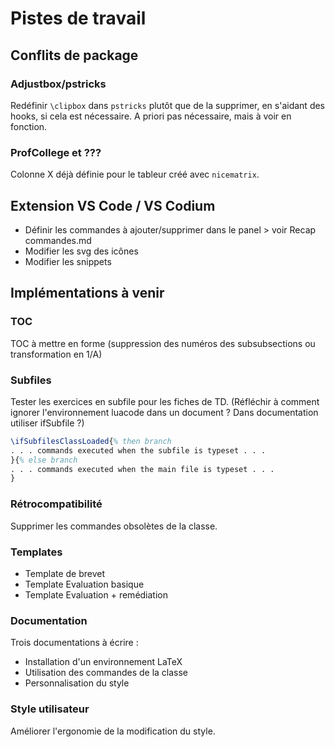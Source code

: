 # Pistes de travail

## Conflits de package

### Adjustbox/pstricks

Redéfinir ```\clipbox``` dans ```pstricks``` plutôt que de la supprimer, en s'aidant des hooks, si cela est nécessaire. A priori pas nécessaire, mais à voir en fonction.

### ProfCollege et ???

Colonne X déjà définie pour le tableur créé avec ```nicematrix```.

## Extension VS Code / VS Codium

- Définir les commandes à ajouter/supprimer dans le panel > voir Recap commandes.md
- Modifier les svg des icônes
- Modifier les snippets

## Implémentations à venir

### TOC

TOC à mettre en forme (suppression des numéros des subsubsections ou transformation en 1/A)

### Subfiles

Tester les exercices en subfile pour les fiches de TD. (Réfléchir à comment ignorer l'environnement luacode dans un document ? Dans documentation utiliser ifSubfile ?)

```latex
\ifSubfilesClassLoaded{% then branch
. . . commands executed when the subfile is typeset . . .
}{% else branch
. . . commands executed when the main file is typeset . . .
}
```


### Rétrocompatibilité

Supprimer les commandes obsolètes de la classe.

### Templates

* Template de brevet
* Template Evaluation basique
* Template Evaluation + remédiation

### Documentation

Trois documentations à écrire :
  - Installation d'un environnement LaTeX
  - Utilisation des commandes de la classe
  - Personnalisation du style

### Style utilisateur

Améliorer l'ergonomie de la modification du style.